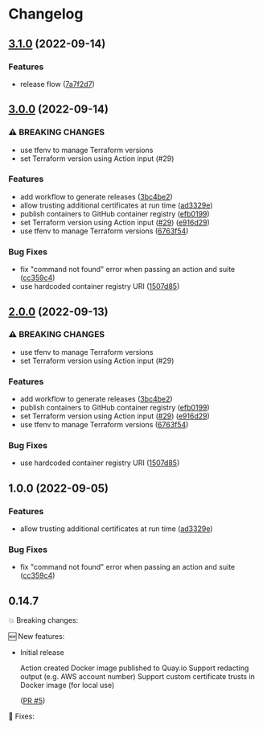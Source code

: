# Changelog

## [3.1.0](https://github.com/dan-hill2802/github-action-kitchen-terraform/compare/v3.0.0...v3.1.0) (2022-09-14)


### Features

* release flow ([7a7f2d7](https://github.com/dan-hill2802/github-action-kitchen-terraform/commit/7a7f2d777da7a0e7bd58f78198be140c5ab2aed8))

## [3.0.0](https://github.com/dan-hill2802/github-action-kitchen-terraform/compare/v2.0.0...v3.0.0) (2022-09-14)


### ⚠ BREAKING CHANGES

* use tfenv to manage Terraform versions
* set Terraform version using Action input (#29)

### Features

* add workflow to generate releases ([3bc4be2](https://github.com/dan-hill2802/github-action-kitchen-terraform/commit/3bc4be2debc07068b783379ca7eb15c7019642f2))
* allow trusting additional certificates at run time ([ad3329e](https://github.com/dan-hill2802/github-action-kitchen-terraform/commit/ad3329e533d17de8cd91dec032d8b21f9840acce))
* publish containers to GitHub container registry ([efb0199](https://github.com/dan-hill2802/github-action-kitchen-terraform/commit/efb0199ab445d1d6e443d9896b4e22c75c932858))
* set Terraform version using Action input ([#29](https://github.com/dan-hill2802/github-action-kitchen-terraform/issues/29)) ([e916d29](https://github.com/dan-hill2802/github-action-kitchen-terraform/commit/e916d2973301924f29d8a805a42661c2cbe5dadd))
* use tfenv to manage Terraform versions ([6763f54](https://github.com/dan-hill2802/github-action-kitchen-terraform/commit/6763f546d564c4cac6420974b779033594e86b59))


### Bug Fixes

* fix "command not found" error when passing an action and suite ([cc359c4](https://github.com/dan-hill2802/github-action-kitchen-terraform/commit/cc359c4a1b1e5096f642794870045f12480e80b7))
* use hardcoded container registry URI ([1507d85](https://github.com/dan-hill2802/github-action-kitchen-terraform/commit/1507d859d46bee151cbf64d0e0151be589af820f))

## [2.0.0](https://github.com/dwp/github-action-kitchen-terraform/compare/v1.0.0...v2.0.0) (2022-09-13)


### ⚠ BREAKING CHANGES

* use tfenv to manage Terraform versions
* set Terraform version using Action input (#29)

### Features

* add workflow to generate releases ([3bc4be2](https://github.com/dwp/github-action-kitchen-terraform/commit/3bc4be2debc07068b783379ca7eb15c7019642f2))
* publish containers to GitHub container registry ([efb0199](https://github.com/dwp/github-action-kitchen-terraform/commit/efb0199ab445d1d6e443d9896b4e22c75c932858))
* set Terraform version using Action input ([#29](https://github.com/dwp/github-action-kitchen-terraform/issues/29)) ([e916d29](https://github.com/dwp/github-action-kitchen-terraform/commit/e916d2973301924f29d8a805a42661c2cbe5dadd))
* use tfenv to manage Terraform versions ([6763f54](https://github.com/dwp/github-action-kitchen-terraform/commit/6763f546d564c4cac6420974b779033594e86b59))


### Bug Fixes

* use hardcoded container registry URI ([1507d85](https://github.com/dwp/github-action-kitchen-terraform/commit/1507d859d46bee151cbf64d0e0151be589af820f))

## 1.0.0 (2022-09-05)


### Features

* allow trusting additional certificates at run time ([ad3329e](https://github.com/dwp/github-action-kitchen-terraform/commit/ad3329e533d17de8cd91dec032d8b21f9840acce))


### Bug Fixes

* fix "command not found" error when passing an action and suite ([cc359c4](https://github.com/dwp/github-action-kitchen-terraform/commit/cc359c4a1b1e5096f642794870045f12480e80b7))

## 0.14.7

💥 Breaking changes:

🆕 New features:

- Initial release

  Action created
  Docker image published to Quay.io
  Support redacting output (e.g. AWS account number)
  Support custom certificate trusts in Docker image (for local use)

  ([PR #5](https://github.com/dwp/terraform-github-repository/pull/5))

🔧 Fixes:
